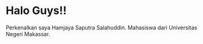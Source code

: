 # Halo Guys!!

Perkenalkan saya Hamjaya Saputra Salahuddin. Mahasiswa dari Universitas Negeri Makassar.

